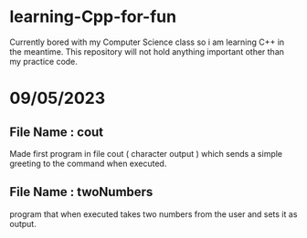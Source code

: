 # learning-Cpp-for-fun
Currently bored with my Computer Science class so i am learning C++ in the meantime. This repository will not hold anything important other than my practice code.

# 09/05/2023

## File Name : cout
Made first program in file cout ( character output ) which sends a simple greeting to the command when executed.

## File Name : twoNumbers
program that when executed takes two numbers from the user and sets it as output.
